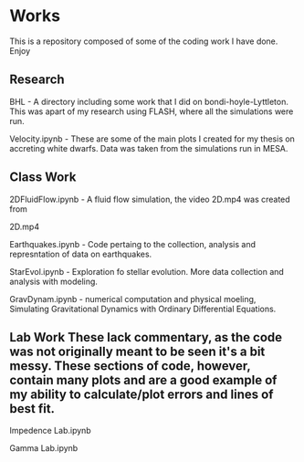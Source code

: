 # Works
This is a repository composed of some of the coding work I have done. Enjoy



Research
--------------------------------------------------------------------------------------------------------------------------------------------------------------
BHL - A directory including some work that I did on bondi-hoyle-Lyttleton. This was apart of my research using FLASH, where all the simulations were run.

Velocity.ipynb - These are some of the main plots I created for my thesis on accreting white dwarfs. Data was taken from the simulations run in MESA.




Class Work
--------------------------------------------------------------------------------------------------------------------------------------------------------------
2DFluidFlow.ipynb - A fluid flow simulation, the video 2D.mp4 was created from

2D.mp4

Earthquakes.ipynb - Code pertaing to the collection, analysis and represntation of data on earthquakes.

StarEvol.ipynb - Exploration fo stellar evolution. More data collection and analysis with modeling.

GravDynam.ipynb - numerical computation and physical moeling, Simulating Gravitational Dynamics with Ordinary Differential Equations.




Lab Work
These lack commentary, as the code was not originally meant to be seen it's a bit messy. These sections of code, however, 
contain many plots and are a good example of my ability to calculate/plot errors and lines of best fit.
--------------------------------------------------------------------------------------------------------------------------------------------------------------
Impedence Lab.ipynb

Gamma Lab.ipynb


